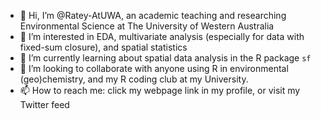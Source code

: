 - 👋 Hi, I’m @Ratey-AtUWA, an academic teaching and researching Environmental Science at The University of Western Australia
- 👀 I’m interested in EDA, multivariate analysis (especially for data with fixed-sum closure), and spatial statistics
- 🌱 I’m currently learning about spatial data analysis in the R package `sf`
- 💞️ I’m looking to collaborate with anyone using R in environmental (geo)chemistry, and my R coding club at my University.
- 📫 How to reach me: click my webpage link in my profile, or visit my Twitter feed

<!---
Ratey-AtUWA/Ratey-AtUWA is a ✨ special ✨ repository because its `README.md` (this file) appears on your GitHub profile.
You can click the Preview link to take a look at your changes.
--->
